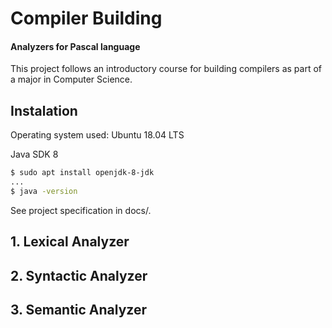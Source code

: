 # Compiler Building

#### Analyzers for **Pascal** language

<p>This project follows an introductory course for building compilers as part of a major in Computer Science.</p>

## Instalation
Operating system used: Ubuntu 18.04 LTS

Java SDK 8

```bash
$ sudo apt install openjdk-8-jdk
...
$ java -version
```

See project specification in docs/.

## 1. Lexical Analyzer
## 2. Syntactic Analyzer
## 3. Semantic Analyzer
